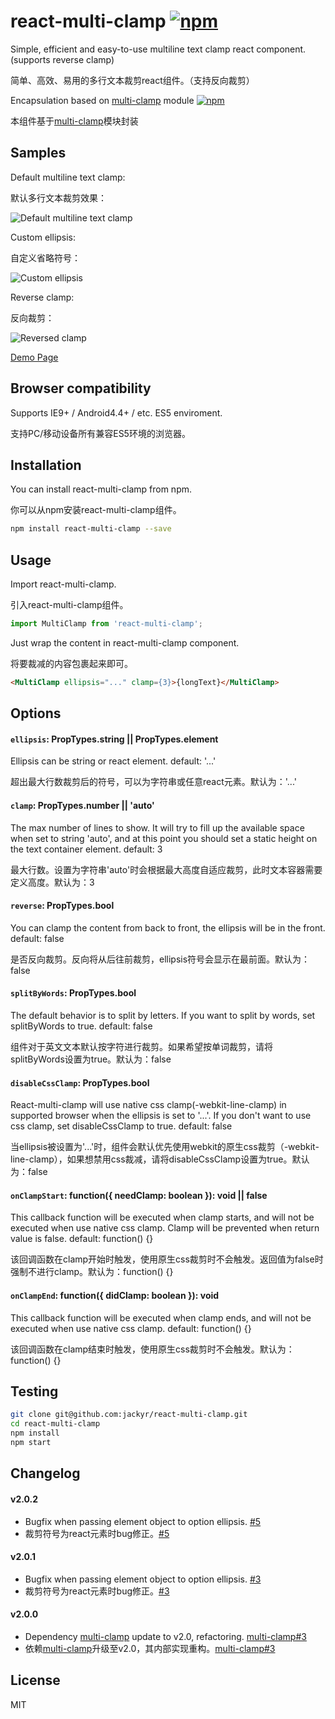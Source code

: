 # react-multi-clamp [![npm](https://img.shields.io/npm/v/react-multi-clamp.svg?style=flat-square)](https://www.npmjs.com/package/react-multi-clamp)
Simple, efficient and easy-to-use multiline text clamp react component. (supports reverse clamp)

简单、高效、易用的多行文本裁剪react组件。（支持反向裁剪）

Encapsulation based on [multi-clamp](https://github.com/jackyr/multi-clamp) module [![npm](https://img.shields.io/npm/v/multi-clamp.svg?style=flat-square)](https://www.npmjs.com/package/multi-clamp)

本组件基于[multi-clamp](https://github.com/jackyr/multi-clamp)模块封装

## Samples
Default multiline text clamp:

默认多行文本裁剪效果：

![Default multiline text clamp](https://raw.githubusercontent.com/jackyr/react-multi-clamp/master/example/sample1.png)

Custom ellipsis:

自定义省略符号：

![Custom ellipsis](https://raw.githubusercontent.com/jackyr/react-multi-clamp/master/example/sample2.png)

Reverse clamp:

反向裁剪：

![Reversed clamp](https://raw.githubusercontent.com/jackyr/react-multi-clamp/master/example/sample3.png)

[Demo Page](https://jackyr.github.io/react-multi-clamp/site/)

## Browser compatibility
Supports IE9+ / Android4.4+ / etc. ES5 enviroment.

支持PC/移动设备所有兼容ES5环境的浏览器。

## Installation
You can install react-multi-clamp from npm.

你可以从npm安装react-multi-clamp组件。

```sh
npm install react-multi-clamp --save
```

## Usage
Import react-multi-clamp.

引入react-multi-clamp组件。

```js
import MultiClamp from 'react-multi-clamp';
```

Just wrap the content in react-multi-clamp component.

将要裁减的内容包裹起来即可。

```html 
<MultiClamp ellipsis="..." clamp={3}>{longText}</MultiClamp>
```

## Options
#### `ellipsis`: PropTypes.string || PropTypes.element
Ellipsis can be string or react element. default: '...'

超出最大行数裁剪后的符号，可以为字符串或任意react元素。默认为：'...'

#### `clamp`: PropTypes.number || 'auto'
The max number of lines to show. It will try to fill up the available space when set to string 'auto', and at this point you should set a static height on the text container element. default: 3

最大行数。设置为字符串'auto'时会根据最大高度自适应裁剪，此时文本容器需要定义高度。默认为：3

#### `reverse`: PropTypes.bool
You can clamp the content from back to front, the ellipsis will be in the front. default: false

是否反向裁剪。反向将从后往前裁剪，ellipsis符号会显示在最前面。默认为：false

#### `splitByWords`: PropTypes.bool
The default behavior is to split by letters. If you want to split by words, set splitByWords to true. default: false

组件对于英文文本默认按字符进行裁剪。如果希望按单词裁剪，请将splitByWords设置为true。默认为：false

#### `disableCssClamp`: PropTypes.bool
React-multi-clamp will use native css clamp(-webkit-line-clamp) in supported browser when the ellipsis is set to '...'. If you don't want to use css clamp, set disableCssClamp to true. default: false

当ellipsis被设置为'...'时，组件会默认优先使用webkit的原生css裁剪（-webkit-line-clamp），如果想禁用css裁减，请将disableCssClamp设置为true。默认为：false

#### `onClampStart`: function({ needClamp: boolean }): void || false
This callback function will be executed when clamp starts, and will not be executed when use native css clamp. Clamp will be prevented when return value is false. default: function() {}

该回调函数在clamp开始时触发，使用原生css裁剪时不会触发。返回值为false时强制不进行clamp。默认为：function() {}

#### `onClampEnd`: function({ didClamp: boolean }): void
This callback function will be executed when clamp ends, and will not be executed when use native css clamp. default: function() {}

该回调函数在clamp结束时触发，使用原生css裁剪时不会触发。默认为：function() {}

## Testing
```sh
git clone git@github.com:jackyr/react-multi-clamp.git
cd react-multi-clamp
npm install
npm start
```

## Changelog
#### v2.0.2
- Bugfix when passing element object to option ellipsis. [#5](https://github.com/jackyr/react-multi-clamp/issues/5)
- 裁剪符号为react元素时bug修正。[#5](https://github.com/jackyr/react-multi-clamp/issues/5)

#### v2.0.1
- Bugfix when passing element object to option ellipsis. [#3](https://github.com/jackyr/react-multi-clamp/issues/3)
- 裁剪符号为react元素时bug修正。[#3](https://github.com/jackyr/react-multi-clamp/issues/3)

#### v2.0.0
- Dependency [multi-clamp](https://github.com/jackyr/multi-clamp) update to v2.0, refactoring. [multi-clamp#3](https://github.com/jackyr/multi-clamp/issues/3)
- 依赖[multi-clamp](https://github.com/jackyr/multi-clamp)升级至v2.0，其内部实现重构。[multi-clamp#3](https://github.com/jackyr/multi-clamp/issues/3)

## License
MIT
